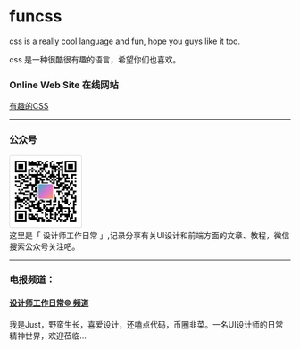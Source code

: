 # funcss

css is a really cool language and fun, hope you guys like it too.

css 是一种很酷很有趣的语言，希望你们也喜欢。


### Online Web Site 在线网站
[有趣的CSS](https://funcss.liujueyi.cn)

---

### 公众号
![](https://github.com/ljue01/funcss/blob/main/img/wxgzh.png)  
这里是「 设计师工作日常 」,记录分享有关UI设计和前端方面的文章、教程，微信搜索公众号关注吧。

---

### 电报频道：
#### [设计师工作日常© 频道](https://t.me/designer_work_share)
我是Just，野蛮生长，喜爱设计，还嗑点代码，币圈韭菜。一名UI设计师的日常精神世界，欢迎莅临...
